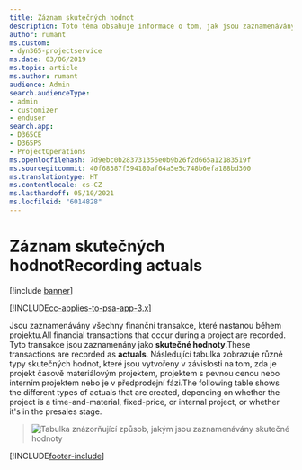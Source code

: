 ```yaml
---
title: Záznam skutečných hodnot
description: Toto téma obsahuje informace o tom, jak jsou zaznamenávány skutečné hodnoty.
author: rumant
ms.custom:
- dyn365-projectservice
ms.date: 03/06/2019
ms.topic: article
ms.author: rumant
audience: Admin
search.audienceType:
- admin
- customizer
- enduser
search.app:
- D365CE
- D365PS
- ProjectOperations
ms.openlocfilehash: 7d9ebc0b283731356e0b9b26f2d665a12183519f
ms.sourcegitcommit: 40f68387f594180af64a5e5c748b6efa188bd300
ms.translationtype: HT
ms.contentlocale: cs-CZ
ms.lasthandoff: 05/10/2021
ms.locfileid: "6014828"
---
```

# <a name="recording-actuals"></a><span data-ttu-id="561d6-103">Záznam skutečných hodnot</span><span class="sxs-lookup"><span data-stu-id="561d6-103">Recording actuals</span></span> 

[!include [banner](../includes/psa-now-project-operations.md)]

[!INCLUDE[cc-applies-to-psa-app-3.x](../includes/cc-applies-to-psa-app-3x.md)]

<span data-ttu-id="561d6-104">Jsou zaznamenávány všechny finanční transakce, které nastanou během projektu.</span><span class="sxs-lookup"><span data-stu-id="561d6-104">All financial transactions that occur during a project are recorded.</span></span> <span data-ttu-id="561d6-105">Tyto transakce jsou zaznamenány jako **skutečné hodnoty**.</span><span class="sxs-lookup"><span data-stu-id="561d6-105">These transactions are recorded as **actuals**.</span></span> <span data-ttu-id="561d6-106">Následující tabulka zobrazuje různé typy skutečných hodnot, které jsou vytvořeny v závislosti na tom, zda je projekt časově materiálovým projektem, projektem s pevnou cenou nebo interním projektem nebo je v předprodejní fázi.</span><span class="sxs-lookup"><span data-stu-id="561d6-106">The following table shows the different types of actuals that are created, depending on whether the project is a time-and-material, fixed-price, or internal project, or whether it's in the presales stage.</span></span>

> ![Tabulka znázorňující způsob, jakým jsou zaznamenávány skutečné hodnoty](media/advanced-table2.png)


[!INCLUDE[footer-include](../includes/footer-banner.md)]